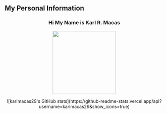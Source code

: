 ## My Personal Information
<h3 align="center">Hi My Name is Karl R. Macas</h3>
<p align="center"><img src="https://github.com/karlmacas29/karlmacas29/assets/83496597/a7af9c63-d85c-41ec-84f4-02f791018457" width="200" heigth="400"></p>
<p align="center">
![karlmacas29's GitHub stats](https://github-readme-stats.vercel.app/api?username=karlmacas29&show_icons=true)
</p>
